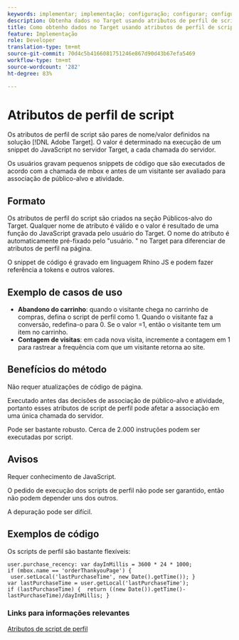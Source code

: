 ```yaml
---
keywords: implementar; implementação; configuração; configurar; configuração; atributo de perfil de script
description: Obtenha dados no Target usando atributos de perfil de script.
title: Como obtenho dados no Target usando atributos de perfil de script?
feature: Implementação
role: Developer
translation-type: tm+mt
source-git-commit: 70d4c5b4166081751246e867d90d43b67efa5469
workflow-type: tm+mt
source-wordcount: '282'
ht-degree: 83%

---
```


# Atributos de perfil de script

Os atributos de perfil de script são pares de nome/valor definidos na solução [!DNL Adobe Target]. O valor é determinado na execução de um snippet do JavaScript no servidor Target, a cada chamada do servidor.

Os usuários gravam pequenos snippets de código que são executados de acordo com a chamada de mbox e antes de um visitante ser avaliado para associação de público-alvo e atividade.

## Formato

Os atributos de perfil do script são criados na seção Públicos-alvo do Target. Qualquer nome de atributo é válido e o valor é resultado de uma função do JavaScript gravada pelo usuário do Target. O nome do atributo é automaticamente pré-fixado pelo &quot;usuário. &quot; no Target para diferenciar de atributos de perfil na página.

O snippet de código é gravado em linguagem Rhino JS e podem fazer referência a tokens e outros valores.

## Exemplo de casos de uso

* **Abandono do carrinho**: quando o visitante chega no carrinho de compras, defina o script de perfil como 1. Quando o visitante faz a conversão, redefina-o para 0. Se o valor =1, então o visitante tem um item no carrinho.
* **Contagem de visitas**: em cada nova visita, incremente a contagem em 1 para rastrear a frequência com que um visitante retorna ao site.

## Benefícios do método

Não requer atualizações de código de página.

Executado antes das decisões de associação de público-alvo e atividade, portanto esses atributos de script de perfil pode afetar a associação em uma única chamada do servidor.

Pode ser bastante robusto. Cerca de 2.000 instruções podem ser executadas por script.

## Avisos

Requer conhecimento de JavaScript.

O pedido de execução dos scripts de perfil não pode ser garantido, então não podem depender uns dos outros.

A depuração pode ser difícil.

## Exemplos de código

Os scripts de perfil são bastante flexíveis:

`user.purchase_recency: var dayInMillis = 3600 * 24 * 1000; if (mbox.name == 'orderThankyouPage') {  user.setLocal('lastPurchaseTime', new Date().getTime()); } var lastPurchaseTime = user.getLocal('lastPurchaseTime'); if (lastPurchaseTime) {  return ((new Date()).getTime()-lastPurchaseTime)/dayInMillis; }`

### Links para informações relevantes

[Atributos de script de perfil](/help/c-target/c-visitor-profile/profile-parameters.md#concept_8C07AEAB0A144FECA8B4FEB091AED4D2)